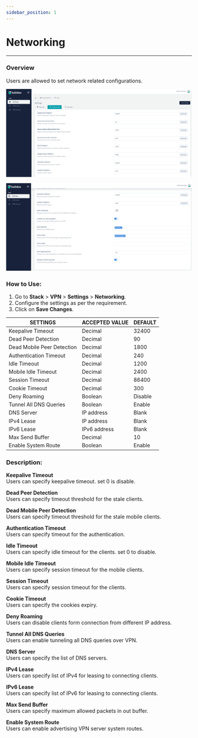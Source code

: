 ```yaml
---
sidebar_position: 1
---
```


# Networking

---

### Overview

Users are allowed to set network related configurations.

![vpngroup](/img/gslb/networking.png)  
  
![vpngroup](/img/gslb/networking2.png)  


### How to Use:
1. Go to **Stack** > **VPN** > **Settings** > **Networking**.  
2. Configure the settings as per the requirement.  
3. Click on **Save Changes**.  


| SETTINGS                   | ACCEPTED VALUE | DEFAULT |
|----------------------------|----------------|---------|
| Keepalive Timeout          | Decimal        | 32400   |
| Dead Peer Detection        | Decimal        | 90      |
| Dead Mobile Peer Detection | Decimal        | 1800    |
| Authentication Timeout     | Decimal        | 240     |
| Idle Timeout               | Decimal        | 1200    |
| Mobile Idle Timeout        | Decimal        | 2400    |
| Session Timeout            | Decimal        | 86400   |
| Cookie Timeout             | Decimal        | 300     |
| Deny Roaming               | Boolean        | Disable |
| Tunnel All DNS Queries     | Boolean        | Enable  |
| DNS Server                 | IP address     | Blank   |
| IPv4 Lease                 | IP address     | Blank   |
| IPv6 Lease                 | IPv6 address   | Blank   |
| Max Send Buffer            | Decimal        | 10      |
| Enable System Route        | Boolean        | Enable  |

### Description:

**Keepalive Timeout**  
Users can specify keepalive timeout. set 0 is disable.  

**Dead Peer Detection**  
Users can specify timeout threshold for the stale clients.  

**Dead Mobile Peer Detection**  
Users can specify timeout threshold for the stale mobile clients.  

**Authentication Timeout**  
Users can specify timeout for the authentication.  

**Idle Timeout**  
Users can specify idle timeout for the clients. set 0 to disable.  

**Mobile Idle Timeout**  
Users can specify session timeout for the mobile clients.  

**Session Timeout**  
Users can specify session timeout for the clients.  

**Cookie Timeout**  
Users can specify the cookies expiry.  

**Deny Roaming**  
Users can disable clients form connection from different IP address.  

**Tunnel All DNS Queries**  
Users can enable tunneling all DNS queries over VPN.  

**DNS Server**  
Users can specify the list of DNS servers.  

**IPv4 Lease**  
Users can specify list of IPv4 for leasing to connecting clients.  

**IPv6 Lease**  
Users can specify list of IPv6 for leasing to connecting clients.  

**Max Send Buffer**  
Users can specify maximum allowed packets in out buffer.  

**Enable System Route**  
Users can enable advertising VPN server system routes.  